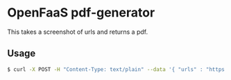 # OpenFaaS pdf-generator

This takes a screenshot of urls and returns a pdf.

## Usage

```bash
$ curl -X POST -H "Content-Type: text/plain" --data '{ "urls" : "https://www.hategrenade.com" }' -o screenshot.pdf http://localhost:8080/function/pdf-generator
```

